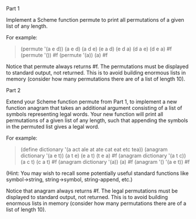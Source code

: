 Part 1

Implement a Scheme function permute to print all permutations of a given list of any length.

For example:

> (permute '(a e d))
(a e d)
(a d e)
(e a d)
(e d a)
(d a e)
(d e a)
#f
> (permute '())
#f
> (permute '(a))
(a)
#f
>
Notice that permute always returns #f. The permutations must be displayed to standard output, not returned. This is to avoid building enormous lists in memory (consider how many permutations there are of a list of length 10).

Part 2

Extend your Scheme function permute from Part 1, to implement a new function anagram that takes an additional argument consisting of a list of symbols representing legal words. Your new function will print all permutations of a given list of any length, such that appending the symbols in the permuted list gives a legal word.

For example:

> (define dictionary '(a act ale at ate cat eat etc tea))
> (anagram dictionary '(a e t))
(a t e)
(e a t)
(t e a)
#f
> (anagram dictionary '(a t c))
(a c t)
(c a t)
#f
> (anagram dictionary '(a))
(a)
#f
> (anagram '() '(a e t))
#f
>
(Hint: You may wish to recall some potentially useful standard functions like symbol->string, string->symbol, string-append, etc.)

Notice that anagram always returns #f. The legal permutations must be displayed to standard output, not returned. This is to avoid building enormous lists in memory (consider how many permutations there are of a list of length 10).
